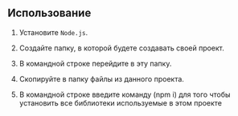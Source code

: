 ## Использование

1. Установите `Node.js`.

2. Создайте папку, в которой будете создавать своей проект.

3. В командной строке перейдите в эту папку.

4. Скопируйте в папку файлы из данного проекта.

5. В командной строке введите команду (npm i) для того чтобы установить все библиотеки используемые в этом проекте

